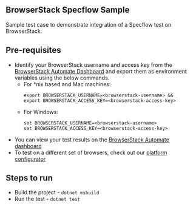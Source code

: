 ## BrowserStack Specflow Sample

Sample test case to demonstrate integration of a Specflow test on BrowserStack.

## Pre-requisites

* Identify your BrowserStack username and access key from the [BrowserStack Automate Dashboard](https://automate.browserstack.com/) and export them as environment variables using the below commands. 
  - For *nix based and Mac machines:
      ```
      export BROWSERSTACK_USERNAME=<browserstack-username> &&
      export BROWSERSTACK_ACCESS_KEY=<browserstack-access-key>
      ```
  - For Windows:
      ```
      set BROWSERSTACK_USERNAME=<browserstack-username>
      set BROWSERSTACK_ACCESS_KEY=<browserstack-access-key>
      ```
* You can view your test results on the [BrowserStack Automate dashboard](https://www.browserstack.com/automate)
* To test on a different set of browsers, check out our [platform configurator](https://www.browserstack.com/docs/automate/selenium/select-browsers-and-devices)

## Steps to run
- Build the project - `dotnet msbuild`
- Run the test - `dotnet test`